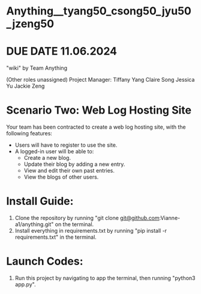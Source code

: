 # Anything__tyang50_csong50_jyu50_jzeng50

# DUE DATE 11.06.2024

"wiki" by Team Anything

(Other roles unassigned)
Project Manager: Tiffany Yang 
Claire Song
Jessica Yu
Jackie Zeng

# Scenario Two: Web Log Hosting Site

Your team has been contracted to create a web log hosting site, with the following features:

- Users will have to register to use the site.
- A logged-in user will be able to:
  - Create a new blog.
  - Update their blog by adding a new entry.
  - View and edit their own past entries.
  - View the blogs of other users.

    
# Install Guide:
1. Clone the repository by running "git clone git@github.com:Vianne-a1/anything.git" on the terminal.
2. Install everything in requirements.txt by running "pip install -r requirements.txt" in the terminal.

# Launch Codes:
1. Run this project by navigating to app the terminal, then running "python3 app.py".
